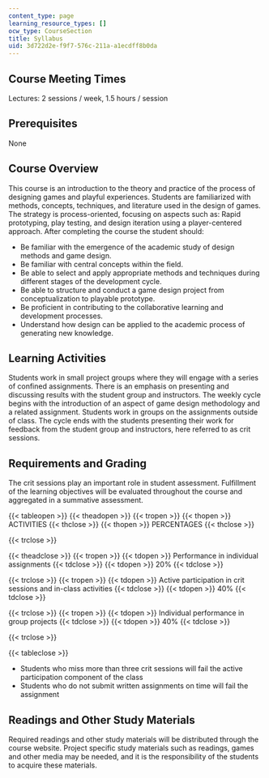 ```yaml
---
content_type: page
learning_resource_types: []
ocw_type: CourseSection
title: Syllabus
uid: 3d722d2e-f9f7-576c-211a-a1ecdff8b0da
---
```


Course Meeting Times
--------------------

Lectures: 2 sessions / week, 1.5 hours / session

Prerequisites
-------------

None

Course Overview
---------------

This course is an introduction to the theory and practice of the process of designing games and playful experiences. Students are familiarized with methods, concepts, techniques, and literature used in the design of games. The strategy is process-oriented, focusing on aspects such as: Rapid prototyping, play testing, and design iteration using a player-centered approach. After completing the course the student should:

*   Be familiar with the emergence of the academic study of design methods and game design.
*   Be familiar with central concepts within the field.
*   Be able to select and apply appropriate methods and techniques during different stages of the development cycle.
*   Be able to structure and conduct a game design project from conceptualization to playable prototype.
*   Be proficient in contributing to the collaborative learning and development processes.
*   Understand how design can be applied to the academic process of generating new knowledge.

Learning Activities
-------------------

Students work in small project groups where they will engage with a series of confined assignments. There is an emphasis on presenting and discussing results with the student group and instructors. The weekly cycle begins with the introduction of an aspect of game design methodology and a related assignment. Students work in groups on the assignments outside of class. The cycle ends with the students presenting their work for feedback from the student group and instructors, here referred to as crit sessions.

Requirements and Grading
------------------------

The crit sessions play an important role in student assessment. Fulfillment of the learning objectives will be evaluated throughout the course and aggregated in a summative assessment.

{{< tableopen >}}
{{< theadopen >}}
{{< tropen >}}
{{< thopen >}}
ACTIVITIES
{{< thclose >}}
{{< thopen >}}
PERCENTAGES
{{< thclose >}}

{{< trclose >}}

{{< theadclose >}}
{{< tropen >}}
{{< tdopen >}}
Performance in individual assignments
{{< tdclose >}}
{{< tdopen >}}
20%
{{< tdclose >}}

{{< trclose >}}
{{< tropen >}}
{{< tdopen >}}
Active participation in crit sessions and in-class activities
{{< tdclose >}}
{{< tdopen >}}
40%
{{< tdclose >}}

{{< trclose >}}
{{< tropen >}}
{{< tdopen >}}
Individual performance in group projects
{{< tdclose >}}
{{< tdopen >}}
40%
{{< tdclose >}}

{{< trclose >}}

{{< tableclose >}}

*   Students who miss more than three crit sessions will fail the active participation component of the class
*   Students who do not submit written assignments on time will fail the assignment

Readings and Other Study Materials
----------------------------------

Required readings and other study materials will be distributed through the course website. Project specific study materials such as readings, games and other media may be needed, and it is the responsibility of the students to acquire these materials.